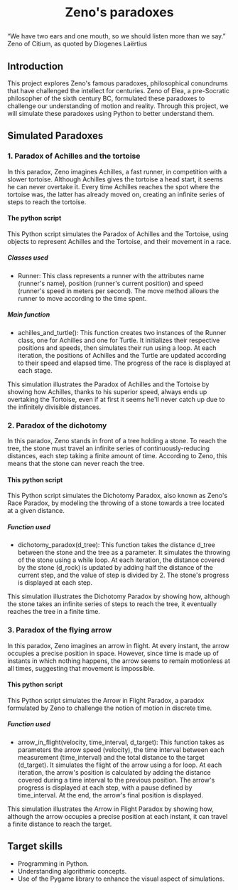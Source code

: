 
# <p align="center">Zeno's paradoxes</p>

“We have two ears and one mouth, so we should listen more than we say.”
</br>
Zeno of Citium, as quoted by Diogenes Laërtius
    
## Introduction

This project explores Zeno's famous paradoxes, philosophical conundrums that have challenged the intellect for centuries. Zeno of Elea, a pre-Socratic philosopher of the sixth century BC, formulated these paradoxes to challenge our understanding of motion and reality. Through this project, we will simulate these paradoxes using Python to better understand them.

## Simulated Paradoxes

### 1. Paradox of Achilles and the tortoise
In this paradox, Zeno imagines Achilles, a fast runner, in competition with a slower tortoise. Although Achilles gives the tortoise a head start, it seems he can never overtake it. Every time Achilles reaches the spot where the tortoise was, the latter has already moved on, creating an infinite series of steps to reach the tortoise.

#### The python script
This Python script simulates the Paradox of Achilles and the Tortoise, using objects to represent Achilles and the Tortoise, and their movement in a race.

##### Classes used
- Runner: This class represents a runner with the attributes name (runner's name), position (runner's current position) and speed (runner's speed in meters per second). The move method allows the runner to move according to the time spent.

##### Main function
- achilles_and_turtle(): This function creates two instances of the Runner class, one for Achilles and one for Turtle. It initializes their respective positions and speeds, then simulates their run using a loop. At each iteration, the positions of Achilles and the Turtle are updated according to their speed and elapsed time. The progress of the race is displayed at each stage.

This simulation illustrates the Paradox of Achilles and the Tortoise by showing how Achilles, thanks to his superior speed, always ends up overtaking the Tortoise, even if at first it seems he'll never catch up due to the infinitely divisible distances.

### 2. Paradox of the dichotomy
In this paradox, Zeno stands in front of a tree holding a stone. To reach the tree, the stone must travel an infinite series of continuously-reducing distances, each step taking a finite amount of time. According to Zeno, this means that the stone can never reach the tree.

#### This python script 
This Python script simulates the Dichotomy Paradox, also known as Zeno's Race Paradox, by modeling the throwing of a stone towards a tree located at a given distance.

##### Function used
- dichotomy_paradox(d_tree): This function takes the distance d_tree between the stone and the tree as a parameter. It simulates the throwing of the stone using a while loop. At each iteration, the distance covered by the stone (d_rock) is updated by adding half the distance of the current step, and the value of step is divided by 2. The stone's progress is displayed at each step.

This simulation illustrates the Dichotomy Paradox by showing how, although the stone takes an infinite series of steps to reach the tree, it eventually reaches the tree in a finite time.

### 3. Paradox of the flying arrow
In this paradox, Zeno imagines an arrow in flight. At every instant, the arrow occupies a precise position in space. However, since time is made up of instants in which nothing happens, the arrow seems to remain motionless at all times, suggesting that movement is impossible.

#### This python script 

This Python script simulates the Arrow in Flight Paradox, a paradox formulated by Zeno to challenge the notion of motion in discrete time.

##### Function used
- arrow_in_flight(velocity, time_interval, d_target): This function takes as parameters the arrow speed (velocity), the time interval between each measurement (time_interval) and the total distance to the target (d_target). It simulates the flight of the arrow using a for loop. At each iteration, the arrow's position is calculated by adding the distance covered during a time interval to the previous position. The arrow's progress is displayed at each step, with a pause defined by time_interval. At the end, the arrow's final position is displayed.

This simulation illustrates the Arrow in Flight Paradox by showing how, although the arrow occupies a precise position at each instant, it can travel a finite distance to reach the target.

## Target skills
- Programming in Python.
- Understanding algorithmic concepts.
- Use of the Pygame library to enhance the visual aspect of simulations.